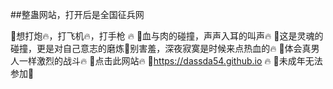 ##整蛊网站，打开后是全国征兵网

🔞想打炮🔥，打飞机🔥，打手枪 🔥
🔞血与肉的碰撞，声声入耳的叫声🔥
🔞这是灵魂的碰撞，更是对自己意志的磨炼🔞别害羞，深夜寂寞是时候来点热血的🔥
🔞体会真男人一样激烈的战斗🔥
🔞点击此网站🔥
🔞https://dassda54.github.io 🔥
🔞未成年无法参加🔞
